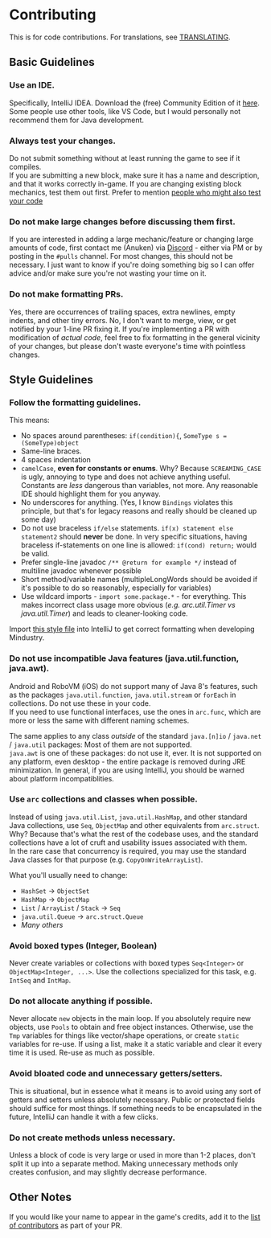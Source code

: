 # Contributing

This is for code contributions. For translations, see [TRANSLATING](TRANSLATING.md).

## Basic Guidelines

### Use an IDE.
Specifically, IntelliJ IDEA. Download the (free) Community Edition of it [here](https://www.jetbrains.com/idea/download/). Some people use other tools, like VS Code, but I would personally not recommend them for Java development.

### Always test your changes.
Do not submit something without at least running the game to see if it compiles.  
If you are submitting a new block, make sure it has a name and description, and that it works correctly in-game. If you are changing existing block mechanics, test them out first. Prefer to mention [people who might also test your code](https://github.com/Anuken/Mindustry/blob/master/TESTERS.md)

### Do not make large changes before discussing them first.
If you are interested in adding a large mechanic/feature or changing large amounts of code, first contact me (Anuken) via [Discord](https://discord.gg/mindustry) - either via PM or by posting in the `#pulls` channel.
For most changes, this should not be necessary. I just want to know if you're doing something big so I can offer advice and/or make sure you're not wasting your time on it.

### Do not make formatting PRs.
Yes, there are occurrences of trailing spaces, extra newlines, empty indents, and other tiny errors. No, I don't want to merge, view, or get notified by your 1-line PR fixing it. If you're implementing a PR with modification of *actual code*, feel free to fix formatting in the general vicinity of your changes, but please don't waste everyone's time with pointless changes.

## Style Guidelines

### Follow the formatting guidelines.
This means:
- No spaces around parentheses: `if(condition){`, `SomeType s = (SomeType)object`
- Same-line braces.
- 4 spaces indentation
- `camelCase`, **even for constants or enums**. Why? Because `SCREAMING_CASE` is ugly, annoying to type and does not achieve anything useful. Constants are *less* dangerous than variables, not more. Any reasonable IDE should highlight them for you anyway.
- No underscores for anything. (Yes, I know `Bindings` violates this principle, but that's for legacy reasons and really should be cleaned up some day)
- Do not use braceless `if/else` statements. `if(x) statement else statement2` should **never** be done. In very specific situations, having braceless if-statements on one line is allowed: `if(cond) return;` would be valid.
- Prefer single-line javadoc `/** @return for example */` instead of multiline javadoc whenever possible
- Short method/variable names (multipleLongWords should be avoided if it's possible to do so reasonably, especially for variables)
- Use wildcard imports - `import some.package.*` - for everything. This makes incorrect class usage more obvious (*e.g. arc.util.Timer vs java.util.Timer*) and leads to cleaner-looking code.

Import [this style file](.github/Mindustry-CodeStyle-IJ.xml) into IntelliJ to get correct formatting when developing Mindustry.

### Do not use incompatible Java features (java.util.function, java.awt).
Android and RoboVM (iOS) do not support many of Java 8's features, such as the packages `java.util.function`, `java.util.stream` or `forEach` in collections. Do not use these in your code.  
If you need to use functional interfaces, use the ones in `arc.func`, which are more or less the same with different naming schemes.
  
The same applies to any class *outside* of the standard `java.[n]io` / `java.net` / `java.util` packages: Most of them are not supported.  
`java.awt` is one of these packages: do not use it, ever. It is not supported on any platform, even desktop - the entire package is removed during JRE minimization.
In general, if you are using IntelliJ, you should be warned about platform incompatiblities.


### Use `arc` collections and classes when possible.
Instead of using `java.util.List`, `java.util.HashMap`, and other standard Java collections, use `Seq`, `ObjectMap` and other equivalents from `arc.struct`.
Why? Because that's what the rest of the codebase uses, and the standard collections have a lot of cruft and usability issues associated with them.  
In the rare case that concurrency is required, you may use the standard Java classes for that purpose (e.g. `CopyOnWriteArrayList`).  

What you'll usually need to change:
- `HashSet` -> `ObjectSet`
- `HashMap` -> `ObjectMap`
- `List` / `ArrayList` / `Stack` -> `Seq`
- `java.util.Queue` -> `arc.struct.Queue`
- *Many others*


### Avoid boxed types (Integer, Boolean)
Never create variables or collections with boxed types `Seq<Integer>` or `ObjectMap<Integer, ...>`. Use the collections specialized for this task, e.g. `IntSeq` and `IntMap`.


### Do not allocate anything if possible.
Never allocate `new` objects in the main loop. If you absolutely require new objects, use `Pools` to obtain and free object instances. 
Otherwise, use the `Tmp` variables for things like vector/shape operations, or create `static` variables for re-use.
If using a list, make it a static variable and clear it every time it is used. Re-use as much as possible.

### Avoid bloated code and unnecessary getters/setters.
This is situational, but in essence what it means is to avoid using any sort of getters and setters unless absolutely necessary. Public or protected fields should suffice for most things. 
If something needs to be encapsulated in the future, IntelliJ can handle it with a few clicks.


### Do not create methods unless necessary.
Unless a block of code is very large or used in more than 1-2 places, don't split it up into a separate method. Making unnecessary methods only creates confusion, and may slightly decrease performance.  

## Other Notes
If you would like your name to appear in the game's credits, add it to the [list of contributors](https://github.com/Anuken/Mindustry/blob/master/core/assets/contributors) as part of your PR.
